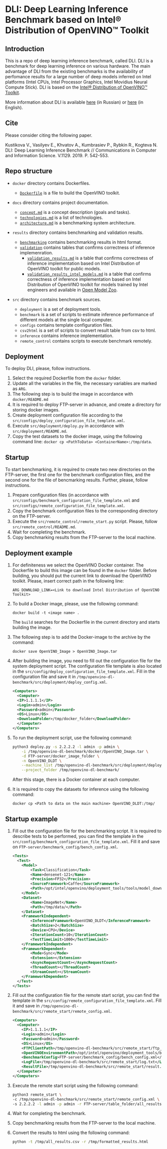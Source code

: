 # DLI: Deep Learning Inference Benchmark based on Intel® Distribution of OpenVINO™ Toolkit

## Introduction

This is a repo of deep learning inference benchmark, called DLI.
DLI is a benchmark for deep learning inference on various hardware.
The main advantage of DLI from the existing benchmarks
is the availability of perfomance results for a large number
of deep models inferred on Intel platforms (Intel CPUs, Intel
Processor Graphics, Intel Movidius Neural Compute Stick).
DLI is based on the [Intel® Distribution of OpenVINO™ Toolkit][openvino-toolkit].

More information about DLI is available
[here][dli-ru-web-page] (in Russian)
or [here][dli-web-page] (in English).

## Cite

Please consider citing the following paper.

Kustikova V., Vasilyev E., Khvatov A., Kumbrasiev P., Rybkin R.,
Kogteva N. DLI: Deep Learning Inference Benchmark //
Communications in Computer and Information Science.
V.1129. 2019. P. 542-553.

## Repo structure
- `docker` directory contains Dockerfiles.
  - [`Dockerfile`](docker/Dockerfile) is a file to build the OpenVINO toolkit.

- `docs` directory contains project documentation.
  - [`concept.md`](docs/concept.md) is a concept description
    (goals and tasks).
  - [`technologies.md`](docs/technologies.md) is a list of technologies.
  - [`architecture.md`](docs/architecture.md) is a benchmarking
    system architecture.

- `results` directory contains benchmarking and validation results.
  - [`benchmarking`](results/benchmarking) contains benchmarking 
    results in html format.
  - [`validation`](results/validation) contains tables that confirms 
    correctness of inference implemenration.
    - [`validation_results.md`](results/validation/validation_results.md) 
      is a table that confirms correctness of inference implementation 
      based on Intel Distribution of OpenVINO toolkit for public models.
    - [`validation_results_intel_models.md`](results/validation/validation_results_intel_models.md)
      is a table that confirms correctness of inference implementation 
      based on Intel Distribution of OpenVINO toolkit for models trained
      by Intel engineers and available in [Open Model Zoo][open-model-zoo].

- `src` directory contains benchmark sources.
  - `deployment` is a set of deployment tools.
  - `benchmark` is a set of scripts to estimate inference
    performance of different models at the single local computer.
  - `configs` contains template configuration files.
  - `csv2html` is a set of scripts to convert result table
    from csv to html.
  - `inference` contains inference implementation.
  - `remote_control` contains scripts to execute benchmark
    remotely.

## Deployment

To deploy DLI, please, follow instructions.

1. Select the required Dockerfile from the `docker` folder.
1. Update all the variables in the file, the necessary
   variables are marked as `ARG`.
1. The following step is to build the image in accordance with
   `docker/README.md`
1. It is required to deploy FTP-server in advance,
   and create a directory for storing docker images.
1. Create deployment configuration file according to
   the `src/configs/deploy_configuration_file_template.xml`.
1. Execute `src/deployment/deploy.py` in accordance with `src/deployment/README.md`.
1. Copy the test datasets to the docker image, using the following
   command line: `docker cp <PathToData> <ContainerName>:/tmp/data`.

## Startup

To start benchmarking, it is required to create two new directories
on the FTP-server, the first one for the benchmark configuration files,
and the second one for the file of bencmarking results. Further, please,
follow instructions.

1. Prepare configuration files (in accordance with
   `src/configs/benchmark_configuration_file_template.xml` and
   `src/configs/remote_configuration_file_template.xml`.
1. Copy the benchmark configuration files to the corresponding directory
   on the FTP-server.
1. Execute the `src/remote_control/remote_start.py` script. Please, follow
   `src/remote_control/README.md`.
1. Wait for completing the benchmark.
1. Copy benchmarking results from the FTP-server to the local machine.

## Deployment example

1. For definiteness we select the OpenVINO Docker container. The Dockerfile
   to build this image can be found in the `docker` folder.
   Before building, you should put the current link to download
   the OpenVINO toolkit. Please, insert correct path in the following line:

   `ARG DOWNLOAD_LINK=<Link to download Intel Distribution of OpenVINO Toolkit>`

1. To build a Docker image, please, use the following command:

   `docker build -t <image name> . `

   The `build` searches for the Dockerfile in the current directory and starts
   building the image.

1. The following step is to add the Docker-image to the archive by the command:

   `docker save OpenVINO_Image > OpenVINO_Image.tar`

1. After building the image, you need to fill out the configuration file for
   the system deployment script. The configuration file template is also located
   in the `src/config/deploy_configuration_file_template.xml`.
   Fill in the configuration file and save it in
   `/tmp/openvino-dl-benchmark/src/deployment/deploy_config.xml`.

   ```xml
   <Computers>
     <Computer>
     <IP>1.1.1.1</IP>
     <Login>admin</Login>
     <Password>admin</Password>
     <OS>Linux</OS>
     <DownloadFolder>/tmp/docker_folder</DownloadFolder>
     </Computer>
   </Computers>
   ```
1. To run the deployment script, use the following command: 

   ```bash
   python3 deploy.py -s 2.2.2.2 -l admin -p admin \
       -i /tmp/openvino-dl-benchmark/docker/OpenVINO_Image.tar \
       -d FTP-server/docker_image_folder \
       -n OpenVINO_DLDT \
       --machine_list /tmp/openvino-dl-benchmark/src/deployment/deploy_config.xml \
       --project_folder /tmp/openvino-dl-benchmark/
    ```

   After this stage, there is a Docker container at each computer.

1. It is required to copy the datasets for inference using the following command:

   `docker cp <Path to data on the main machine> OpenVINO_DLDT:/tmp/`

## Startup example

1. Fill out the configuration file for the benchmarking script. It is required
   to describe tests to be performed, you can find the template in the
   `src/config/benchmark_configuration_file_template.xml`.
   Fill it and save on `FTP-server/benchmark_config/bench_config.xml`.

   ```xml
   <Tests>
     <Test>
       <Model>
           <Task>Classification</Task>
           <Name>densenet-121</Name>
           <Precision>FP32</Precision>
           <SourceFramework>Caffe</SourceFramework>
           <Path>/opt/intel/openvino/deployment_tools/tools/model_downloader/public/densenet-121/FP32</Path>
       </Model>
       <Dataset>
           <Name>ImageNet</Name>
           <Path>/tmp/data/</Path>
       </Dataset>
       <FrameworkIndependent>
           <InferenceFramework>OpenVINO_DLDT</InferenceFramework>
           <BatchSize>2</BatchSize>
           <Device>CPU</Device>
           <IterationCount>10</IterationCount>
           <TestTimeLimit>1000</TestTimeLimit>
       </FrameworkIndependent>
       <FrameworkDependent>
           <Mode>Sync</Mode>
           <Extension></Extension>
           <AsyncRequestCount></AsyncRequestCount>
           <ThreadCount></ThreadCount>
           <StreamCount></StreamCount>
       </FrameworkDependent>
     </Test>
   </Tests>
   ```

1. Fill out the configuration file for the
   remote start script, you can find the template in the
   `src/config/remote_configuration_file_template.xml`.
   Fill it and save in
   `/tmp/openvino-dl-benchmark/src/remote_start/remote_config.xml`.

   ```xml
   <Computers>
     <Computer>
       <IP>1.1.1.1</IP>
       <Login>admin</Login>
       <Password>admin</Password>
       <OS>Linux</OS>
       <FTPClientPath>/tmp/openvino-dl-benchmark/src/remote_start/ftp_client.py</FTPClientPath>
       <OpenVINOEnvironmentPath>/opt/intel/openvino/deployment_tools/bin/setupvars.sh</OpenVINOEnvironmentPath>
       <BenchmarkConfig>FTP-server/benchmark_config/bench_config.xml</BenchmarkConfig>
       <LogFile>/tmp/openvino-dl-benchmark/src/remote_start/log.txt</LogFile>
       <ResultFile>/tmp/openvino-dl-benchmark/src/remote_start/result.csv</ResultFile>
     </Computer>
   </Computers>
   ```

1. Execute the remote start script using the following command:

   ```bash
   python3 remote_start \
   -c /tmp/openvino-dl-benchmark/src/remote_start/remote_config.xml \
   -s 2.2.2.2 -l admin -p admin -r FTP-server/table_folder/all_results.csv
   ```

1. Wait for completing the benchmark.
1. Copy benchmarking results from the FTP-server to the local machine.
1. Convert the results to html using the following command:

   ```bash
   python -t /tmp/all_results.csv -r /tmp/formatted_results.html
   ```


<!-- LINKS -->
[openvino-toolkit]: https://software.intel.com/en-us/openvino-toolkit
[dli-ru-web-page]: http://hpc-education.unn.ru/dli-ru
[dli-web-page]: http://hpc-education.unn.ru/dli
[open-model-zoo]: https://github.com/opencv/open_model_zoo
